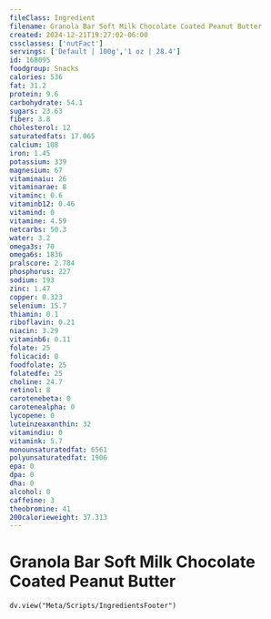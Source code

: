 ```yaml
---
fileClass: Ingredient
filename: Granola Bar Soft Milk Chocolate Coated Peanut Butter
created: 2024-12-21T19:27:02-06:00
cssclasses: ['nutFact']
servings: ['Default | 100g','1 oz | 28.4']
id: 168095
foodgroup: Snacks
calories: 536
fat: 31.2
protein: 9.6
carbohydrate: 54.1
sugars: 23.63
fiber: 3.8
cholesterol: 12
saturatedfats: 17.065
calcium: 108
iron: 1.45
potassium: 339
magnesium: 67
vitaminaiu: 26
vitaminarae: 8
vitaminc: 0.6
vitaminb12: 0.46
vitamind: 0
vitamine: 4.59
netcarbs: 50.3
water: 3.2
omega3s: 70
omega6s: 1836
pralscore: 2.784
phosphorus: 227
sodium: 193
zinc: 1.47
copper: 0.323
selenium: 15.7
thiamin: 0.1
riboflavin: 0.21
niacin: 3.29
vitaminb6: 0.11
folate: 25
folicacid: 0
foodfolate: 25
folatedfe: 25
choline: 24.7
retinol: 8
carotenebeta: 0
carotenealpha: 0
lycopene: 0
luteinzeaxanthin: 32
vitamindiu: 0
vitamink: 5.7
monounsaturatedfat: 6561
polyunsaturatedfat: 1906
epa: 0
dpa: 0
dha: 0
alcohol: 0
caffeine: 3
theobromine: 41
200calorieweight: 37.313
---
```


# Granola Bar Soft Milk Chocolate Coated Peanut Butter

```dataviewjs
dv.view("Meta/Scripts/IngredientsFooter")
```